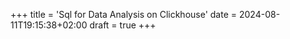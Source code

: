 +++
title = 'Sql for Data Analysis on Clickhouse'
date = 2024-08-11T19:15:38+02:00
draft = true
+++
